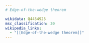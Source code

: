 ```yaml
---
# Edge-of-the-wedge theorem

wikidata: Q4454925
msc_classification: 30
wikipedia_links:
  - "[[Edge-of-the-wedge theorem]]"
---
```

